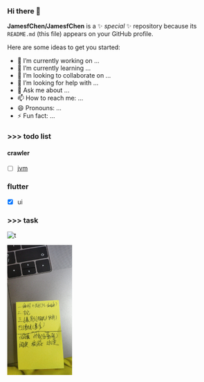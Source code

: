 ### Hi there 👋

**JamesfChen/JamesfChen** is a ✨ _special_ ✨ repository because its `README.md` (this file) appears on your GitHub profile.

Here are some ideas to get you started:

- 🔭 I’m currently working on ...
- 🌱 I’m currently learning ...
- 👯 I’m looking to collaborate on ...
- 🤔 I’m looking for help with ...
- 💬 Ask me about ...
- 📫 How to reach me: ...
- 😄 Pronouns: ...
- ⚡ Fun fact: ...

### >>> todo list
#### crawler
- [ ] [jvm](https://github.com/doocs/jvm) 
### flutter
- [x] ui
### >>> task
![t](https://github.com/JamesfChen/JamesfChen/edit/master/task.jpeg)
<p align="left">
  <img src="./task.jpeg" width="150"/>
</p>
